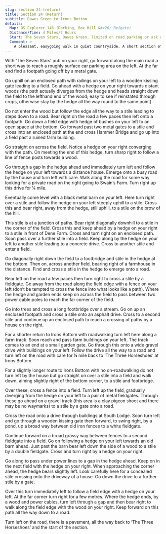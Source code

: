 ```yaml
---
slug: section-24-(return)
title: Section 24 (Return)
subtitle: Dawes Green to Irons Bottom
details:
  Map: OS Explorer 146 (Dorking, Box Hill &#x26; Reigate)
  Distance/Time: 4 Miles/2 Hours
  Start: The Seven Stars, Dawes Green, limited on road parking or ask at the pub.
  Comment: >
    A pleasant, easygoing walk in quiet countryside. A short section of roadwalking that needs care, and once again a selection of stiles.
---
```

With ‘The Seven Stars’ pub on your right, go forward along the main road a short way to reach a roughly surface car parking area on the left. At the far end find a footpath going off by a metal gate.

Go uphill on an enclosed path with railings on your left to a wooden kissing gate leading to a field. Go ahead with a hedge on your right towards distant woods (the path actually diverges from the hedge and heads straight down the field to the lefthand end of the wood; easy to see if reinstated through crops, otherwise stay by the hedge all the way round to the same point).

Do not enter the wood but follow the edge all the way to a stile leading to steps down to a road. Bear right on the road a few paces then left onto a footpath. Go down a field edge with hedge of bushes on your left to an open space at the bottom. Go forward past two metal gates to a stile and cross into an enclosed path at the end cross Hammer Bridge and go up into a field past a ruined farm building.

Go straight on across the field. Notice a hedge on your right converging with the path. On meeting the end of this hedge, turn sharp right to follow a line of fence posts towards a wood.

Go through a gap in the hedge ahead and immediately turn left and follow the hedge on your left towards a distance house. Emerge onto a busy road by the house and turn left with care. Walk along the road for some way looking for a private road on the right going to Swain’s Farm. Turn right up this drive for ¼ mile.

Eventually come level with a black metal barn on your left. Here turn right over a stile and follow the hedge on your left steeply uphill to a stile. Cross this and bear right, away from the hedge, still uphill, to a stile on the brow of the hill.

This stile is at a junction of paths. Bear right diagonally downhill to a stile in the corner of the field. Cross this and keep ahead by a hedge on your right to a stile in front of Dene Farm. Cross and turn right on an enclosed path. Soon pass over a further stile into a field. Keep along by the hedge on your left to another stile leading to a concrete drive. Cross to another stile and enter a field.

Go diagonally right down the field to a footbridge and stile in the hedge at the bottom. Then on, across another field, bearing right of a farmhouse in the distance. Find and cross a stile in the hedge to emerge onto a road.

Bear left on the road a few paces then turn right to cross a stile by a fieldgate. Go away from the road along the field edge with a fence on your left (don’t be tempted to cross the fence into what looks like a path). Where the hedge and garden ends keep on across the field to pass between two power cable poles to reach the far corner of the field.

Go into trees and cross a long footbridge over a stream. Go on up an enclosed footpath and cross a stile onto an asphalt drive. Cross to a second stile and continue up an enclosed path to reach a crossing of paths by a house on the right.

For a shorter return to Irons Bottom with roadwalking turn left here along a farm track. Soon reach and pass farm buildings on your left. The track comes to an end at a small garden gate. Go through this onto a wide gravel drive with buildings on your left. Follow the drive all the way to a road and turn left on the road with care for ¼ mile back to ‘The Three Horseshoes’ at Irons Bottom.

For a slightly longer route to Irons Bottom with no on-roadwalking do not turn left by the house but go straight on over a stile into a field and walk down, aiming slightly right of the bottom corner, to a stile and footbridge.

Over these, cross a fence into a field. Turn left up the field, gradually diverging from the hedge on your left to a pair of metal fieldgates. Through these go ahead on a gravel track (this area is a clay pigeon shoot and there may be no waymarks) to a stile by a gate onto a road.

Cross the road onto a drive through buildings at South Lodge. Soon turn left and go through a wooden kissing gate then forward, to swing right, by a pond, up a broad way between old iron fences to a white fieldgate.

Continue forward on a broad grassy way between fences to a second fieldgate into a field. Go on following a hedge on your left towards an old barn ahead. Just past the barn bear left down the side of a wood to a stile by a double fieldgate. Cross and turn right by a hedge on your right.

Go along to pass under power lines to a gap in the hedge ahead. Keep on in the next field with the hedge on your right. When approaching the corner ahead, the hedge bears slightly left. Look carefully here for a concealed stile crossing onto the driveway of a house. Go down the drive to a further stile by a gate.

Over this turn immediately left to follow a field edge with a hedge on your left. At the far corner turn right for a few metres. Where the hedge ends, by a wood and power cables, turn left through a gap and then bear right to walk along the field edge with the wood on your right. Keep forward on this path all the way down to a road.

Turn left on the road, there is a pavement, all the way back to ‘The Three Horseshoes’ and the start of the section.

